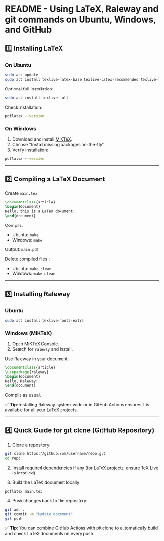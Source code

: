 # README - Using LaTeX, Raleway and git commands on Ubuntu, Windows, and GitHub

## 1️⃣ Installing LaTeX

### On Ubuntu

```bash
sudo apt update
sudo apt install texlive-latex-base texlive-latex-recommended texlive-latex-extra
```

Optional full installation:

```bash
sudo apt install texlive-full
```

Check installation:

```bash
pdflatex --version
```

### On Windows

1. Download and install [MiKTeX](https://miktex.org/download).
2. Choose "Install missing packages on-the-fly".
3. Verify installation:

```cmd
pdflatex --version
```

---

## 2️⃣ Compiling a LaTeX Document

Create `main.tex`:

```latex
\documentclass{article}
\begin{document}
Hello, this is a LaTeX document!
\end{document}
```

Compile:

* Ubuntu: `make`
* Windows: `make`

Output: `main.pdf`

Delete compiled files :
* Ubuntu: `make clean`
* Windows: `make clean`

---

## 3️⃣ Installing Raleway

### Ubuntu

```bash
sudo apt install texlive-fonts-extra
```

### Windows (MiKTeX)

1. Open MiKTeX Console.
2. Search for `raleway` and install.

Use Raleway in your document:

```latex
\documentclass{article}
\usepackage{raleway}
\begin{document}
Hello, Raleway!
\end{document}
```

Compile as usual.

✅ **Tip**: Installing Raleway system-wide or in GitHub Actions ensures it is available for all your LaTeX projects.

---

## 4️⃣ Quick Guide for git clone (GitHub Repository)

1. Clone a repository:

```bash
git clone https://github.com/username/repo.git
cd repo
```

2. Install required dependencies if any (for LaTeX projects, ensure TeX Live is installed).

3. Build the LaTeX document locally:

```bash
pdflatex main.tex
```

4. Push changes back to the repository:

```bash
git add .
git commit -m "Update document"
git push
```

✅ **Tip**: You can combine GitHub Actions with pit clone to automatically build and check LaTeX documents on every push.
